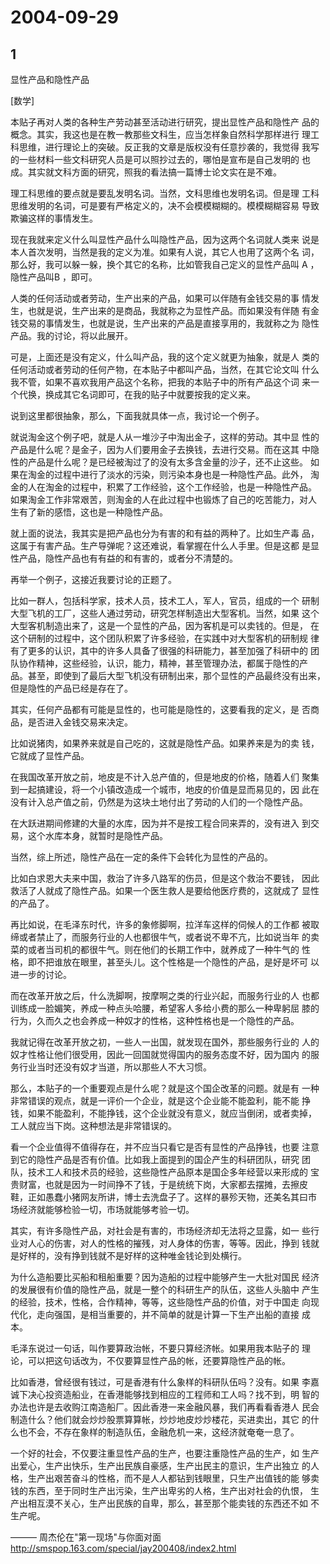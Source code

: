 # 2004-09-29

## 1

显性产品和隐性产品

[数学]

本贴子再对人类的各种生产劳动甚至活动进行研究，提出显性产品和隐性产 品的概念。其实，我这也是在教一教那些文科生，应当怎样象自然科学那样进行 理工科思维，进行理论上的突破。反正我的文章是版权没有任意抄袭的，我觉得 我写的一些材料一些文科研究人员是可以照抄过去的，哪怕是宣布是自己发明的 也成。其实就文科方面的研究，照我的看法搞一篇博士论文实在是不难。

理工科思维的要点就是要乱发明名词。当然，文科思维也发明名词。但是理 工科思维发明的名词，可是要有严格定义的，决不会模模糊糊的。模模糊糊容易 导致欺骗这样的事情发生。

现在我就来定义什么叫显性产品什么叫隐性产品，因为这两个名词就人类来 说是本人首次发明，当然是我的定义为准。如果有人说，其它人也用了这两个名 词，那么好，我可以躲一躲，换个其它的名称，比如管我自己定义的显性产品叫 A ，隐性产品叫B ，即可。

人类的任何活动或者劳动，生产出来的产品，如果可以伴随有金钱交易的事 情发生，也就是说，生产出来的是商品，我就称之为显性产品。而如果没有伴随 有金钱交易的事情发生，也就是说，生产出来的产品是直接享用的，我就称之为 隐性产品。我的讨论，将以此展开。

可是，上面还是没有定义，什么叫产品，我的这个定义就更为抽象，就是人 类的任何活动或者劳动的任何产物，在本贴子中都叫产品，当然，在其它论文叫 什么我不管，如果不喜欢我用产品这个名称，把我的本贴子中的所有产品这个词 来一个代换，换成其它名词即可，在我的贴子中就要按我的定义来。

说到这里都很抽象，那么，下面我就具体一点，我讨论一个例子。

就说淘金这个例子吧，就是人从一堆沙子中淘出金子，这样的劳动。其中显 性的产品是什么呢？是金子，因为人们要用金子去换钱，去进行交易。而在这其 中隐性的产品是什么呢？是已经被淘过了的没有太多含金量的沙子，还不止这些。 如果在淘金的过程中进行了淡水的污染，则污染本身也是一种隐性产品。此外， 淘金的人在淘金的过程中，积累了工作经验，这个工作经验，也是一种隐性产品。 如果淘金工作非常艰苦，则淘金的人在此过程中也锻炼了自己的吃苦能力，对人 生有了新的感悟，这也是一种隐性产品。

就上面的说法，我其实是把产品也分为有害的和有益的两种了。比如生产毒 品，这属于有害产品。生产导弹呢？这还难说，看掌握在什么人手里。但是这都 是显性产品，隐性产品也有有益的和有害的，或者分不清楚的。

再举一个例子，这接近我要讨论的正题了。

比如一群人，包括科学家，技术人员，技术工人，军人，官员，组成的一个 研制大型飞机的工厂，这些人通过劳动，研究怎样制造出大型客机。当然，如果 这个大型客机制造出来了，这是一个显性的产品，因为客机是可以卖钱的。但是， 在这个研制的过程中，这个团队积累了许多经验，在实践中对大型客机的研制规 律有了更多的认识，其中的许多人具备了很强的科研能力，甚至加强了科研中的 团队协作精神，这些经验，认识，能力，精神，甚至管理办法，都属于隐性的产 品。甚至，即使到了最后大型飞机没有研制出来，那个显性的产品最终没有出来， 但是隐性的产品已经是存在了。

其实，任何产品都有可能是显性的，也可能是隐性的，这要看我的定义，是 否商品，是否进入金钱交易来决定。

比如说猪肉，如果养来就是自己吃的，这就是隐性产品。如果养来是为的卖 钱，它就成了显性产品。

在我国改革开放之前，地皮是不计入总产值的，但是地皮的价格，随着人们 聚集到一起搞建设，将一个小镇改造成一个城市，地皮的价值是显而易见的，因 此在没有计入总产值之前，仍然是为这块土地付出了劳动的人们的一个隐性产品。

在大跃进期间修建的大量的水库，因为并不是按工程合同来弄的，没有进入 到交易，这个水库本身，就暂时是隐性产品。

当然，综上所述，隐性产品在一定的条件下会转化为显性的产品的。

比如白求恩大夫来中国，救治了许多八路军的伤员，但是这个救治不要钱， 因此救活了人就成了隐性产品。如果一个医生救人是要给他医疗费的，这就成了 显性的产品了。

再比如说，在毛泽东时代，许多的象修脚啊，拉洋车这样的伺候人的工作都 被取缔或者禁止了，而服务行业的人也都很牛气，或者说不卑不亢，比如说当年 的卖菜的或者当司机的都很牛气。则在他们的长期工作中，就养成了一种牛气的 性格，即不把谁放在眼里，甚至头儿。这个性格是一个隐性的产品，是好是坏可 以进一步的讨论。

而在改革开放之后，什么洗脚啊，按摩啊之类的行业兴起，而服务行业的人 也都训练成一脸媚笑，养成一种点头哈腰，希望客人多给小费的那么一种卑躬屈 膝的行为，久而久之也会养成一种奴才的性格，这种性格也是一个隐性的产品。

我就记得在改革开放之初，一些人一出国，就发现在国外，那些服务行业的 人的奴才性格让他们很受用，因此一回国就觉得国内的服务态度不好，因为国内 的服务行业当时还没有奴才当道，所以那些人不大习惯。

那么，本贴子的一个重要观点是什么呢？就是这个国企改革的问题。就是有 一种非常错误的观点，就是一评价一个企业，就是这个企业能不能盈利，能不能 挣钱，如果不能盈利，不能挣钱，这个企业就没有意义，就应当倒闭，或者卖掉， 工人就应当下岗。这种想法是非常错误的。

看一个企业值得不值得存在，并不应当只看它是否有显性的产品挣钱，也要 注意到它的隐性产品是否有价值。比如我上面提到的国企产生的科研团队，研究 团队，技术工人和技术员的经验，这些隐性产品原本是国企多年经营以来形成的 宝贵财富，也就是因为一时间挣不了钱，于是统统下岗，大家都去摆摊，去擦皮 鞋，正如愚蠢小猪网友所讲，博士去洗盘子了。这样的暴殄天物，还美名其曰市 场经济就能够检验一切，市场就能够考验一切。

其实，有许多隐性产品，对社会是有害的，市场经济却无法将之显露，如一 些行业对人心的伤害，对人的性格的摧残，对人身体的伤害，等等。因此，挣到 钱就是好样的，没有挣到钱就不是好样的这种唯金钱论到处横行。

为什么造船要比买船和租船重要？因为造船的过程中能够产生一大批对国民 经济的发展很有价值的隐性产品，就是一整个的科研生产的队伍，这些人头脑中 产生的经验，技术，性格，合作精神，等等，这些隐性产品的价值，对于中国走 向现代化，走向强国，是相当重要的，并不简单的就是计算一下生产出船的直接 成本。

毛泽东说过一句话，叫作要算政治帐，不要只算经济帐。如果用我本贴子的 理论，可以把这句话改为，不仅要算显性产品的帐，还要算隐性产品的帐。

比如香港，曾经很有钱过，可是香港有什么象样的科研队伍吗？没有。如果 李嘉诚下决心投资造船业，在香港能够找到相应的工程师和工人吗？找不到，明 智的办法也许是去收购江南造船厂。因此香港一来金融风暴，我们再看看香港人 民会制造什么？他们就会炒炒股票算算帐，炒炒地皮炒炒楼花，买进卖出，其它 的什么也不会，不存在象样的制造队伍，金融危机一来，这经济就奄奄一息了。

一个好的社会，不仅要注重显性产品的生产，也要注重隐性产品的生产，如 生产出爱心，生产出快乐，生产出民族自豪感，生产出民主的意识，生产出独立 的人格，生产出艰苦奋斗的性格，而不是人人都钻到钱眼里，只生产出值钱的能 够卖钱的东西，至于同时生产出污染，生产出卑劣的人格，生产出对社会的仇恨， 生产出相互漠不关心，生产出民族的自卑，那么，甚至那个能卖钱的东西还不如 不生产呢。


——— 周杰伦在"第一现场"与你面对面 http://smspop.163.com/special/jay200408/index2.html

